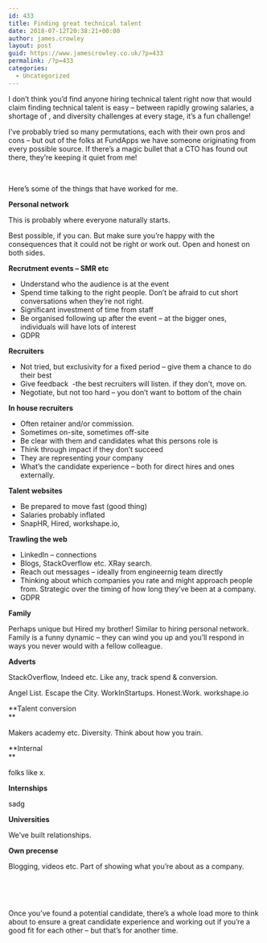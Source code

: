 ```yaml
---
id: 433
title: Finding great technical talent
date: 2018-07-12T20:38:21+00:00
author: james.crowley
layout: post
guid: https://www.jamescrowley.co.uk/?p=433
permalink: /?p=433
categories:
  - Uncategorized
---
```

I don&#8217;t think you&#8217;d find anyone hiring technical talent right now that would claim finding technical talent is easy &#8211; between rapidly growing salaries, a shortage of , and diversity challenges at every stage, it&#8217;s a fun challenge!

I’ve probably tried so many permutations, each with their own pros and cons – but out of the folks at FundApps we have someone originating from every possible source. If there’s a magic bullet that a CTO has found out there, they’re keeping it quiet from me!

&nbsp;

Here&#8217;s some of the things that have worked for me.

**Personal network**

This is probably where everyone naturally starts.

Best possible, if you can. But make sure you&#8217;re happy with the consequences that it could not be right or work out. Open and honest on both sides.

**Recrutment events &#8211; SMR etc**

  * Understand who the audience is at the event
  * Spend time talking to the right people. Don&#8217;t be afraid to cut short conversations when they&#8217;re not right.
  * Significant investment of time from staff
  * Be organised following up after the event &#8211; at the bigger ones, individuals will have lots of interest
  * GDPR

**Recruiters**

  * Not tried, but exclusivity for a fixed period &#8211; give them a chance to do their best
  * Give feedback  -the best recruiters will listen. if they don&#8217;t, move on.
  * Negotiate, but not too hard &#8211; you don&#8217;t want to bottom of the chain

**In house recruiters**

  * Often retainer and/or commission.
  * Sometimes on-site, sometimes off-site
  * Be clear with them and candidates what this persons role is
  * Think through impact if they don&#8217;t succeed
  * They are representing your company
  * What&#8217;s the candidate experience &#8211; both for direct hires and ones externally.

**Talent websites**

  * Be prepared to move fast (good thing)
  * Salaries probably inflated
  * SnapHR, Hired, workshape.io,

**Trawling the web**

  * LinkedIn &#8211; connections
  * Blogs, StackOverflow etc. XRay search.
  * Reach out messages &#8211; ideally from engineernig team directly
  * Thinking about which companies you rate and might approach people from. Strategic over the timing of how long they&#8217;ve been at a company.
  * GDPR

**Family**

Perhaps unique but Hired my brother! Similar to hiring personal network. Family is a funny dynamic &#8211; they can wind you up and you&#8217;ll respond in ways you never would with a fellow colleague.

**Adverts**

StackOverflow, Indeed etc. Like any, track spend & conversion.

Angel List. Escape the City. WorkInStartups. Honest.Work. workshape.io

**Talent conversion  
** 

Makers academy etc. Diversity. Think about how you train.

**Internal  
** 

folks like x.

**Internships**

sadg

**Universities**

We&#8217;ve built relationships.

**Own precense**

Blogging, videos etc. Part of showing what you&#8217;re about as a company.

&nbsp;

&nbsp;

Once you&#8217;ve found a potential candidate, there&#8217;s a whole load more to think about to ensure a great candidate experience and working out if you&#8217;re a good fit for each other &#8211; but that&#8217;s for another time.

&nbsp;

&nbsp;

&nbsp;

&nbsp;

&nbsp;